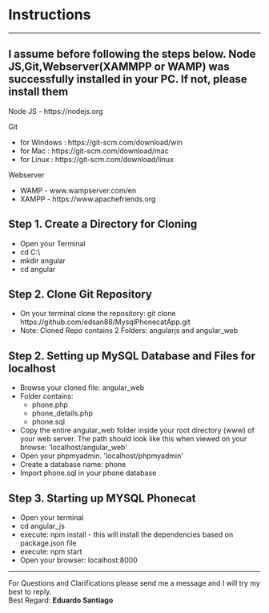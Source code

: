 <h1>Instructions</h1>
<hr/>
<h2>I assume before following the steps below. Node JS,Git,Webserver(XAMMPP or WAMP) was successfully installed in your PC. If not, please install them</h2>
<p>Node JS - https://nodejs.org</p>
<p>Git 
<ul>
    <li>for Windows : https://git-scm.com/download/win</li>
    <li>for Mac : https://git-scm.com/download/mac</li>
    <li>for Linux : https://git-scm.com/download/linux</li>
</ul>
</p>
<p>Webserver
    <ul>
        <li>WAMP - www.wampserver.com/en</li>
        <li>XAMPP - https://www.apachefriends.org</li>
    </ul>
</p>
<h2>Step 1. Create a Directory for Cloning</h2>
<p>
<ul>
  <li>Open your Terminal</li>
  <li>cd C:\</li>
  <li>mkdir angular</li>
  <li>cd angular</li>
</ul>
</p>

<h2>Step 2. Clone Git Repository</h2>
<p>
<ul>
  <li>On your terminal clone the repository: git clone https://github.com/edsan88/MysqlPhonecatApp.git</li>
  <li>Note: Cloned Repo contains 2 Folders: angularjs and angular_web</li>
</ul>
</p>

<h2>Step 2. Setting up MySQL Database and Files for localhost</h2>
<p>
<ul>
  <li>Browse your cloned file: angular_web</li>
  <li>Folder contains:
    <ul>
        <li>phone.php</li>
        <li>phone_details.php</li>
        <li>phone.sql</li>
    </ul>
  </li>
  <li>Copy the entire angular_web folder inside your root directory (www) of your web server.  The path should look like this when viewed on your browse: 'localhost/angular_web'</li>
  <li>Open your phpmyadmin. 'localhost/phpmyadmin'</li>
  <li>Create a database name: phone</li>
  <li>Import phone.sql in your phone database</li>
</ul>
</p>

<h2>Step 3. Starting up MYSQL Phonecat</h2>
<p>
    <ul>
        <li>Open your terminal</li>
        <li>cd angular_js</li>
        <li>execute: npm install -  this will install the dependencies based on package.json file</li>
        <li>execute: npm start</li>
        <li>Open your browser: localhost:8000</li>
    </ul>
</p>

<hr>
<p>For Questions and Clarifications please send me a message and I will try my best to reply.
<br>Best Regard: <b>Eduardo Santiago</b> 
</p>
